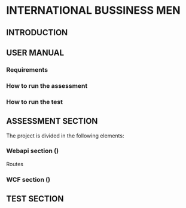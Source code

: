 # INTERNATIONAL BUSSINESS MEN #

## INTRODUCTION ##

## USER MANUAL ##
### Requirements ###
### How to run the assessment ###
### How to run the test ###

## ASSESSMENT SECTION ##
The project is divided in the following elements:
### Webapi section () ###
Routes
### WCF section () ###

## TEST SECTION ## 
